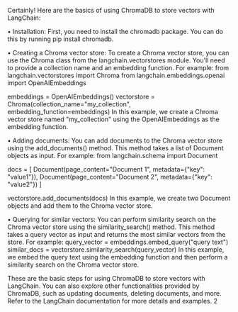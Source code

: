 

Certainly! Here are the basics of using ChromaDB to store vectors with LangChain:

• Installation: First, you need to install the chromadb package. You can do this by running pip install chromadb.

• Creating a Chroma vector store: To create a Chroma vector store, you can use the Chroma class from the langchain.vectorstores module. You'll need to provide a collection name and an embedding function. For example:
from langchain.vectorstores import Chroma
from langchain.embeddings.openai import OpenAIEmbeddings

embeddings = OpenAIEmbeddings()
vectorstore = Chroma(collection_name="my_collection", embedding_function=embeddings)
In this example, we create a Chroma vector store named "my_collection" using the OpenAIEmbeddings as the embedding function.

• Adding documents: You can add documents to the Chroma vector store using the add_documents() method. This method takes a list of Document objects as input. For example:
from langchain.schema import Document

docs = [
    Document(page_content="Document 1", metadata={"key": "value1"}),
    Document(page_content="Document 2", metadata={"key": "value2"})
]

vectorstore.add_documents(docs)
In this example, we create two Document objects and add them to the Chroma vector store.

• Querying for similar vectors: You can perform similarity search on the Chroma vector store using the similarity_search() method. This method takes a query vector as input and returns the most similar vectors from the store. For example:
query_vector = embeddings.embed_query("query text")
similar_docs = vectorstore.similarity_search(query_vector)
In this example, we embed the query text using the embedding function and then perform a similarity search on the Chroma vector store.


These are the basic steps for using ChromaDB to store vectors with LangChain. You can also explore other functionalities provided by ChromaDB, such as updating documents, deleting documents, and more. Refer to the LangChain documentation for more details and examples. 2